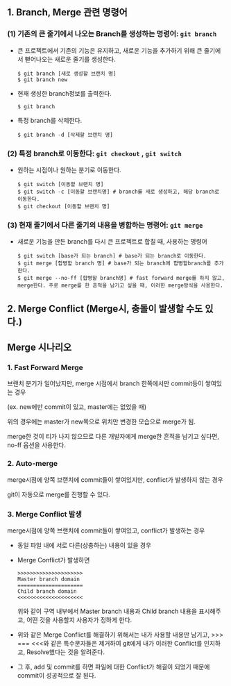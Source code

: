## 1. Branch, Merge 관련 명령어

### (1) 기존의 큰 줄기에서 나오는 Branch를 생성하는 명령어: `git branch`

- 큰 프로젝트에서 기존의 기능은 유지하고, 새로운 기능을 추가하기 위해 큰 줄기에서 뻗어나오는 새로운 줄기를 생성한다.

  ``` shell
  $ git branch [새로 생성할 브랜치 명]
  $ git branch new
  ```

- 현재 생성한 branch정보를 출력한다.

  ```shell
  $ git branch
  ```

- 특정 branch를 삭제한다.

  ```shell
  $ git branch -d [삭제할 브랜치 명]
  ```

  

### (2) 특정 branch로 이동한다: `git checkout` , `git switch`

- 원하는 시점이나 원하는 분기로 이동한다.

  ```shell
  $ git switch [이동할 브랜치 명]
  $ git switch -c [이동할 브랜치명] # branch를 새로 생성하고, 해당 branch로 이동한다.
  $ git checkout [이동할 브랜치 명]
  ```

  

### (3) 현재 줄기에서 다른 줄기의 내용을 병합하는 명령어: `git merge`

- 새로운 기능을 만든 branch를 다시 큰 프로젝트로 합칠 때, 사용하는 명령어

  ```shell
  $ git switch [base가 되는 branch] # base가 되는 branch로 이동한다.
  $ git merge [합병할 branch 명] # base가 되는 branch에 합병할branch를 추가한다.
  $ git merge --no-ff [합병할 branch명] # fast forward merge를 하지 않고, merge한다. 주로 merge를 한 흔적을 남기고 싶을 때, 이러한 merge방식을 사용한다.
  ```

  

## 2. Merge Conflict (Merge시, 충돌이 발생할 수도 있다.)

## Merge 시나리오

### 1. Fast Forward Merge

브랜치 분기가 일어났지만, merge 시점에서 branch 한쪽에서만 commit등이 쌓여있는 경우

(ex. new에만 commit이 있고, master에는 없었을 때)

위의 경우에는 master가 new쪽으로 위치만 변경한 모습으로 merge가 됨.

merge한 것이 티가 나지 않으므로 다른 개발자에게 merge한 흔적을 남기고 싶다면, no-ff 옵션을 사용한다.



### 2. Auto-merge

merge시점에 양쪽 브랜치에 commit들이 쌓여있지만, conflict가 발생하지 않는 경우

git이 자동으로 merge를 진행할 수 있다.



### 3. Merge Conflict 발생

merge시점에 양쪽 브랜치에 commit들이 쌓여있고, conflict가 발생하는 경우

- 동일 파일 내에 서로 다른(상충하는) 내용이 있을 경우

- Merge Conflict가 발생하면

  ```
  >>>>>>>>>>>>>>>>>>>>>
  Master branch domain
  =====================
  Child branch domain
  <<<<<<<<<<<<<<<<<<<<<
  ```

  위와 같이 구역 내부에서 Master branch 내용과 Child branch 내용을 표시해주고, 어떤 것을 사용할지 사용자가 정하게 한다.

- 위와 같은 Merge Conflict를 해결하기 위해서는 내가 사용할 내용만 남기고, >>> === <<<와 같은 특수문자들은 제거하여 git에게 내가 이러한 Conflict를 인지하고, Resolve했다는 것을 알려준다.

- 그 후, add 및 commit를 하면 파일에 대한 Conflict가 해결이 되었기 때문에 commit이 성공적으로 잘 된다.